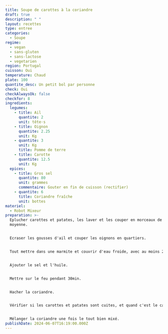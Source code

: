```yaml
---
title: Soupe de carottes à la coriandre
draft: true
description: " "
layout: recettes
type: entree
categories:
  - Soupe
regime:
  - vegan
  - sans-gluten
  - sans-lactose
  - vegetarien
region: Portugal
cuisson: Oui
temperature: Chaud
plate: 100
quantite_desc: Un petit bol par personne
check: Oui
checkAlwaysOk: false
checkfor: 8
ingredients:
  legumes:
    - title: Ail
      quantite: 2
      unit: tête·s
    - title: Oignon
      quantite: 2.25
      unit: Kg
    - quantite: 3
      unit: Kg
      title: Pomme de terre
    - title: Carotte
      quantite: 12.5
      unit: Kg
  epices:
    - title: Gros sel
      quantite: 80
      unit: grammes
      commentaire: Gouter en fin de cuisson (rectifier)
    - quantite: 6
      title: Coriandre fraîche
      unit: bottes
materiel:
  - Robot Mixeur
preparation: >-
  Eplucher carottes et patates, les laver et les couper en morceaux de taille
  moyenne.


  Ecraser les gousses d'ail et couper les oignons en quartiers.


  Tout mettre dans une marmite et couvrir d'eau froide, avec au moins 2cm d'eau au dessus.


  Ajouter le sel et l'huile.


  Mettre sur le feu pendant 30min.


  Hacher la coriandre.


  Vérifier si les carottes et patates sont cuites, et quand c'est le cas tout mixer en rajoutant un filet d'huile d'olive. Ajouter un peu d'eau pendant le mixage si nécessaire pour avoir une consistance de soupe veloutée


  Mélanger la coriandre une fois le tout bien mixé.
publishDate: 2024-06-07T16:19:00.000Z
---
```


